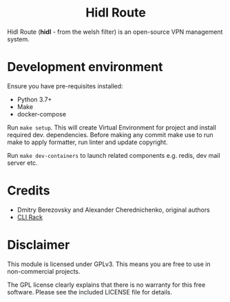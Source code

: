 <h1 align="center">Hidl Route</h1>

Hidl Route (**hidl** - from the welsh filter) is an open-source VPN management system.

# Development environment

Ensure you have pre-requisites installed:

* Python 3.7+
* Make
* docker-compose

Run `make setup`. This will create Virtual Environment for project and install required dev. dependencies. Before making
any commit make use to run make to apply formatter, run linter and update copyright.

Run `make dev-containers` to launch related components e.g. redis, dev mail server etc.

# Credits

* Dmitry Berezovsky and Alexander Cherednichenko, original authors
* [CLI Rack](https://github.com/corvis/cli-rack)

# Disclaimer

This module is licensed under GPLv3. This means you are free to use in non-commercial projects.

The GPL license clearly explains that there is no warranty for this free software. Please see the included LICENSE file
for details.
